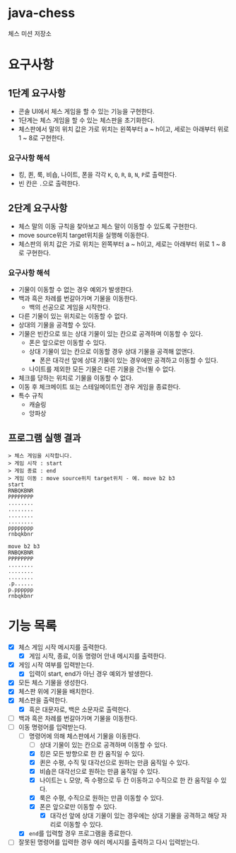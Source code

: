 # java-chess

체스 미션 저장소

# 요구사항

## 1단계 요구사항

- 콘솔 UI에서 체스 게임을 할 수 있는 기능을 구현한다.
- 1단계는 체스 게임을 할 수 있는 체스판을 초기화한다.
- 체스판에서 말의 위치 값은 가로 위치는 왼쪽부터 a ~ h이고, 세로는 아래부터 위로 1 ~ 8로 구현한다.

### 요구사항 해석

- 킹, 퀸, 룩, 비숍, 나이트, 폰을 각각 `K`, `Q`, `R`, `B`, `N`, `P`로 출력한다.
- 빈 칸은 `.`으로 출력한다.

## 2단계 요구사항

- 체스 말의 이동 규칙을 찾아보고 체스 말이 이동할 수 있도록 구현한다.
- move source위치 target위치을 실행해 이동한다.
- 체스판의 위치 값은 가로 위치는 왼쪽부터 a ~ h이고, 세로는 아래부터 위로 1 ~ 8로 구현한다.

### 요구사항 해석

- 기물이 이동할 수 없는 경우 예외가 발생한다. 
- 백과 흑은 차례를 번갈아가며 기물을 이동한다. 
  - 백의 선공으로 게임을 시작한다. 
- 다른 기물이 있는 위치로는 이동할 수 없다. 
- 상대의 기물을 공격할 수 있다. 
- 기물은 빈칸으로 또는 상대 기물이 있는 칸으로 공격하며 이동할 수 있다.
  - 폰은 앞으로만 이동할 수 있다. 
  - 상대 기물이 있는 칸으로 이동할 경우 상대 기물을 공격해 없앤다. 
    - 폰은 대각선 앞에 상대 기물이 있는 경우에만 공격하고 이동할 수 있다. 
  - 나이트를 제외한 모든 기물은 다른 기물을 건너뛸 수 없다. 
- 체크를 당하는 위치로 기물을 이동할 수 없다.
- 이동 후 체크메이트 또는 스테일메이트인 경우 게임을 종료한다.  
- 특수 규칙
  - 캐슬링
  - 앙파상

## 프로그램 실행 결과

```
> 체스 게임을 시작합니다.
> 게임 시작 : start
> 게임 종료 : end
> 게임 이동 : move source위치 target위치 - 예. move b2 b3
start
RNBQKBNR
PPPPPPPP
........
........
........
........
pppppppp
rnbqkbnr

move b2 b3
RNBQKBNR
PPPPPPPP
........
........
........
.p......
p.pppppp
rnbqkbnr
```

# 기능 목록

- [x] 체스 게임 시작 메시지를 출력한다.
  - [x] 게임 시작, 종료, 이동 명령어 안내 메시지를 출력한다. 
- [x] 게임 시작 여부를 입력받는다.
  - [x] 입력이 start, end가 아닌 경우 예외가 발생한다.
- [x] 모든 체스 기물을 생성한다.
- [x] 체스판 위에 기물을 배치한다.
- [x] 체스판을 출력한다. 
  - [x] 흑은 대문자로, 백은 소문자로 출력한다. 
- [ ] 백과 흑은 차례를 번갈아가며 기물을 이동한다.
- [ ] 이동 명령어를 입력받는다. 
  - [ ] 명령어에 의해 체스판에서 기물을 이동한다.
    - [ ] 상대 기물이 있는 칸으로 공격하며 이동할 수 있다.
    - [x] 킹은 모든 방향으로 한 칸 움직일 수 있다. 
    - [x] 퀸은 수평, 수직 및 대각선으로 원하는 만큼 움직일 수 있다.
    - [x] 비숍은 대각선으로 원하는 만큼 움직일 수 있다. 
    - [x] 나이트는 `L` 모양, 즉 수평으로 두 칸 이동하고 수직으로 한 칸 움직일 수 있다.
    - [x] 룩은 수평, 수직으로 원하는 만큼 이동할 수 있다.
    - [x] 폰은 앞으로만 이동할 수 있다. 
      - [x] 대각선 앞에 상대 기물이 있는 경우에는 상대 기물을 공격하고 해당 자리로 이동할 수 있다. 
  - [x] `end`를 입력할 경우 프로그램을 종료한다. 
- [ ] 잘못된 명령어를 입력한 경우 에러 메시지를 출력하고 다시 입력받는다. 
